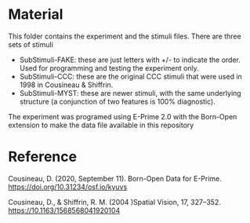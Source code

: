 # Material

This folder contains the experiment and the stimuli files. There are three sets of stimuli
* SubStimuli-FAKE: these are just letters with +/- to indicate the order. Used for programming and testing the experiment only.
* SubStimuli-CCC: these are the original CCC stimuli that were used in 1998 in Cousineau & Shiffrin.
* SubStimuli-MYST: these are newer stimuli, with the same underlying structure (a conjunction of two features is 100% diagnostic).

The experiment was programed using E-Prime 2.0 with the Born-Open extension to make 
the data file available in this repository

# Reference

Cousineau, D. (2020, September 11). Born-Open Data for E-Prime. https://doi.org/10.31234/osf.io/kyuvs

Cousineau, D., & Shiffrin, R. M. (2004 )Spatial Vision, 17, 327–352. https://10.1163/1568568041920104
